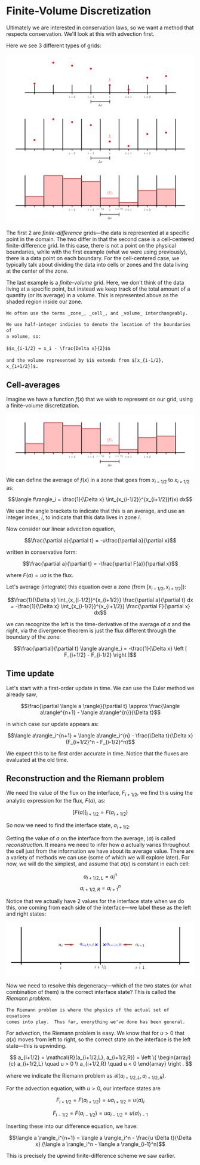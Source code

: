 # Finite-Volume Discretization

Ultimately we are interested in conservation laws, so we want a method
that respects conservation.  We'll look at this with advection first.

Here we see 3 different types of grids:

![discretization types](grids.png)

The first 2 are *finite-difference* grids&mdash;the data is
represented at a specific point in the domain.  The two differ in that
the second case is a cell-centered finite-difference grid.  In this
case, there is not a point on the physical boundaries, while with the
first example (what we were using previously), there is a data point
on each boundary.  For the cell-centered case, we typically talk about
dividing the data into cells or zones and the data living at the
center of the zone.

The last example is a *finite-volume* grid.  Here, we don't think of
the data living at a specific point, but instead we keep track of the
total amount of a quantity (or its average) in a volume.  This is
represented above as the shaded region inside our zone.

```{info}
We often use the terms _zone_, _cell_, and _volume_ interchangeably.
```

```{note}
We use half-integer indicies to denote the location of the boundaries of
a volume, so:

$$x_{i-1/2} = x_i - \frac{Delta x}{2}$$

and the volume represented by $i$ extends from $[x_{i-1/2}, x_{i+1/2}]$.
```

## Cell-averages

Imagine we have a function $f(x)$ that we wish to represent on our grid, using a finite-volume discretization.

![finite-volume grid](fv_grid.png)

We can define the average of $f(x)$ in a zone that goes from
$x_{i-1/2}$ to $x_{i+1/2}$ as:

$$\langle f\rangle_i = \frac{1}{\Delta x} \int_{x_{i-1/2}}^{x_{i+1/2}}f(x) dx$$

We use the angle brackets to indicate that this is an average, and use
an integer index, $i$, to indicate that this data lives in zone $i$.

Now consider our linear advection equation,

$$\frac{\partial a}{\partial t} = -u\frac{\partial a}{\partial x}$$

written in conservative form:

$$\frac{\partial a}{\partial t} = -\frac{\partial F(a)}{\partial x}$$

where $F(a) = ua$ is the flux.

Let's average (integrate) this equation over a zone (from $[x_{i-1/2},
x_{i+1/2}]$):

$$\frac{1}{\Delta x} \int_{x_{i-1/2}}^{x_{i+1/2}} \frac{\partial a}{\partial t} dx =
   -\frac{1}{\Delta x} \int_{x_{i-1/2}}^{x_{i+1/2}} \frac{\partial F}{\partial x} dx$$

we can recognize the left is the time-derivative of the average of $a$
and the right, via the divergence theorem is just the flux different
through the boundary of the zone:

$$\frac{\partial}{\partial t} \langle a\rangle_i = -\frac{1}{\Delta x}
   \left [ F_{i+1/2} - F_{i-1/2} \right ]$$

## Time update

Let's start with a first-order update in time.  We can use the Euler
method we already saw,

$$\frac{\partial \langle a \rangle}{\partial t} \approx \frac{\langle a\rangle^{n+1} - \langle a\rangle^{n}}{\Delta t}$$

in which case our update appears as:

$$\langle a\rangle_i^{n+1} = \langle a\rangle_i^{n} - \frac{\Delta t}{\Delta x} (F_{i+1/2}^n - F_{i-1/2}^n)$$

We expect this to be first order accurate in time.  Notice that the
fluxes are evaluated at the old time.


## Reconstruction and the Riemann problem

We need the value of the flux on the interface, $F_{i+1/2}$, we find this using the analytic expression
for the flux, $F(a)$, as:

$$[F(a)]_{i+1/2} = F(a_{i+1/2})$$

So now we need to find the interface state, $a_{i+1/2}$.  

Getting the value of $a$ on the interface from the average, $\langle a
\rangle$ is called *reconstruction*.  It means we need to infer how
$a$ actually varies throughout the cell just from the information we
have about its average value.  There are a variety of methods we can
use (some of which we will explore later).  For now, we will do the
simplest, and assume that $a(x)$ is constant in each cell:

$$a_{i+1/2,L} = a_i^n$$
$$a_{i+1/2,R} = a_{i+1}^n$$

Notice that we actually have 2 values for the interface state when we
do this, one coming from each side of the interface&mdash;we label
these as the left and right states:

![left and right states for advection](riemann-adv-mol.png)

Now we need to resolve this degeneracy&mdash;which of the two states
(or what combination of them) is the correct interface state?  This is called the
*Riemann problem*.

```{note}
The Riemann problem is where the physics of the actual set of equations
comes into play.  Thus far, everything we've done has been general.
```

For advection, the Riemann problem is easy.  We know that for 
$u > 0$ that $a(x)$ moves
from left to right, so the correct state on the interface is the left
state&mdash;this is upwinding.

$$
a_{i+1/2} = \mathcal{R}(a_{i+1/2,L}, a_{i+1/2,R}) = 
\left \{ 
\begin{array}{c}
 a_{i+1/2,L} \quad u > 0 \\
 a_{i+1/2,R} \quad u < 0 
\end{array}
\right .
$$

where we indicate the Riemann problem as
$\mathcal{R}(a_{i+1/2,L},a_{i+1/2,R})$.

For the advection equation, with $u > 0$, our interface states are 

$$F_{i+1/2} = F(a_{i+1/2}) = u a_{i+1/2} = u \langle a \rangle_i$$

$$F_{i-1/2} = F(a_{i-1/2}) = u a_{i-1/2} = u \langle a \rangle_{i-1}$$

Inserting these into our difference equation, we have:

$$\langle a \rangle_i^{n+1} = \langle a \rangle_i^n - \frac{u \Delta t}{\Delta x} (\langle a \rangle_i^n - \langle a \rangle_{i-1}^n)$$

This is precisely the upwind finite-difference scheme we saw earlier.
